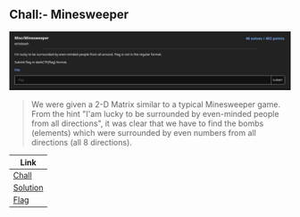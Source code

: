 ## Chall:- Minesweeper
![Minesweeper](https://github.com/echobash/darkCTFWriteups/blob/main/minesweeper/minesweeper.png) <br>

> We were given a 2-D Matrix similar to a typical Minesweeper game.<br>
> From the hint "I'am lucky to be surrounded by even-minded people from all directions", it was clear that we have to find the bombs (elements) which were surrounded by even numbers from all directions (all 8 directions).


| Link |
| ------ |
| [Chall](https://github.com/echobash/darkCTFWriteups/blob/main/minesweeper/Minesweeper)|
| [Solution](https://github.com/echobash/darkCTFWriteups/blob/main/minesweeper/solution.py) |
[Flag](https://github.com/echobash/darkCTFWriteups/blob/main/minesweeper/solution.py) |
